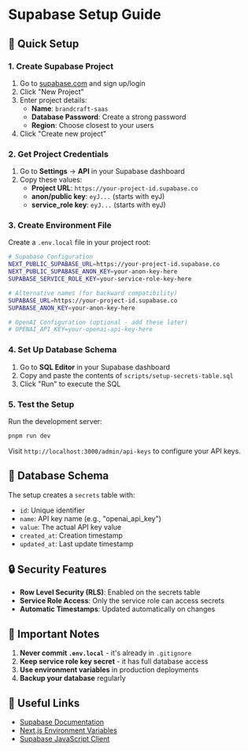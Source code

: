 # Supabase Setup Guide

## 🚀 Quick Setup

### 1. Create Supabase Project

1. Go to [supabase.com](https://supabase.com) and sign up/login
2. Click "New Project"
3. Enter project details:
   - **Name**: `brandcraft-saas`
   - **Database Password**: Create a strong password
   - **Region**: Choose closest to your users
4. Click "Create new project"

### 2. Get Project Credentials

1. Go to **Settings** → **API** in your Supabase dashboard
2. Copy these values:
   - **Project URL**: `https://your-project-id.supabase.co`
   - **anon/public key**: `eyJ...` (starts with eyJ)
   - **service_role key**: `eyJ...` (starts with eyJ)

### 3. Create Environment File

Create a `.env.local` file in your project root:

```bash
# Supabase Configuration
NEXT_PUBLIC_SUPABASE_URL=https://your-project-id.supabase.co
NEXT_PUBLIC_SUPABASE_ANON_KEY=your-anon-key-here
SUPABASE_SERVICE_ROLE_KEY=your-service-role-key-here

# Alternative names (for backward compatibility)
SUPABASE_URL=https://your-project-id.supabase.co
SUPABASE_ANON_KEY=your-anon-key-here

# OpenAI Configuration (optional - add these later)
# OPENAI_API_KEY=your-openai-api-key-here
```

### 4. Set Up Database Schema

1. Go to **SQL Editor** in your Supabase dashboard
2. Copy and paste the contents of `scripts/setup-secrets-table.sql`
3. Click "Run" to execute the SQL

### 5. Test the Setup

Run the development server:

```bash
pnpm run dev
```

Visit `http://localhost:3000/admin/api-keys` to configure your API keys.

## 🔧 Database Schema

The setup creates a `secrets` table with:

- `id`: Unique identifier
- `name`: API key name (e.g., "openai_api_key")
- `value`: The actual API key value
- `created_at`: Creation timestamp
- `updated_at`: Last update timestamp

## 🔒 Security Features

- **Row Level Security (RLS)**: Enabled on the secrets table
- **Service Role Access**: Only the service role can access secrets
- **Automatic Timestamps**: Updated automatically on changes

## 🚨 Important Notes

1. **Never commit `.env.local`** - it's already in `.gitignore`
2. **Keep service role key secret** - it has full database access
3. **Use environment variables** in production deployments
4. **Backup your database** regularly

## 🔗 Useful Links

- [Supabase Documentation](https://supabase.com/docs)
- [Next.js Environment Variables](https://nextjs.org/docs/basic-features/environment-variables)
- [Supabase JavaScript Client](https://supabase.com/docs/reference/javascript) 